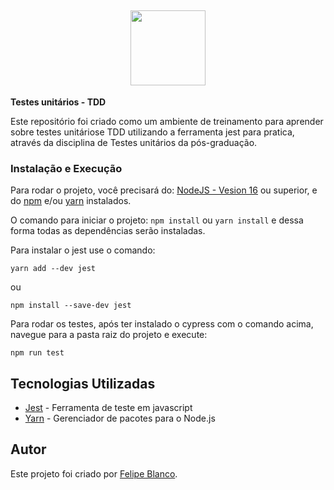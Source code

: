 <h2 align="center">
 <img align="center"  height="120" width="120" src="https://cdn.jsdelivr.net/gh/devicons/devicon/icons/jest/jest-plain.svg"> 
</h2>

**Testes unitários - TDD**

Este repositório foi criado como um ambiente de treinamento para aprender sobre testes unitáriose TDD utilizando a ferramenta jest para pratica, através da disciplina de Testes unitários da pós-graduação.



### Instalação e Execução
Para rodar o projeto,  você  precisará  do: 
[NodeJS - Vesion 16](https://nodejs.org/en/download/ "NodeJS -Vesion 16") ou superior, e do [npm](https://docs.npmjs.com/downloading-and-installing-node-js-and-npm "npm") e/ou [yarn](https://yarnpkg.com/package/npm "yarn") instalados.

O comando para iniciar o projeto: `npm install` ou `yarn install` e dessa forma todas as dependências serão instaladas.

Para instalar o jest use o comando: 

	yarn add --dev jest
ou

	npm install --save-dev jest

Para rodar os testes, após ter instalado o cypress com o comando acima, navegue para a pasta raiz do projeto e execute: 

    npm run test

## Tecnologias Utilizadas

-   [Jest](https://jestjs.io/pt-BR/) - Ferramenta de teste em javascript
-   [Yarn](https://yarnpkg.com/) - Gerenciador de pacotes para o Node.js

## Autor

Este projeto foi criado por   [Felipe Blanco](https://www.linkedin.com/in/felipe-blanco-guarda/).
